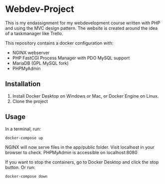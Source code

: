 # Webdev-Project
This is my endassignment for my webdevelopment course written with PHP and using the MVC design pattern. The website is created around the idea of a taskmanager like Trello.

This repository contains a docker configuration with:
* NGINX webserver
* PHP FastCGI Process Manager with PDO MySQL support
* MariaDB (GPL MySQL fork)
* PHPMyAdmin

## Installation
1. Install Docker Desktop on Windows or Mac, or Docker Engine on Linux.
2. Clone the project

## Usage
In a terminal, run:
```bash
docker-compose up
```

NGINX will now serve files in the app/public folder. Visit localhost in your browser to check.
PHPMyAdmin is accessible on localhost:8080

If you want to stop the containers, go to Docker Desktop and click the stop button. 
Or run:
```bash
docker-compose down
```